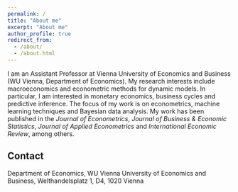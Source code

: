 ```yaml
---
permalink: /
title: "About me"
excerpt: "About me"
author_profile: true
redirect_from: 
  - /about/
  - /about.html
---
```


I am an Assistant Professor at Vienna University of Economics and Business (WU Vienna, Department of Economics). My research interests include macroeconomics and econometric methods for dynamic models. In particular, I am interested in monetary economics, business cycles and predictive inference. The focus of my work is on econometrics, machine learning techniques and Bayesian data analysis. My work has been published in the _Journal of Econometrics_, _Journal of Business & Economic Statistics_, _Journal of Applied Econometrics_ and _International Economic Review_, among others.

Contact
-----
Department of Economics, WU Vienna University of Economics and Business, Welthandelsplatz 1, D4, 1020 Vienna
